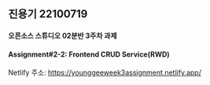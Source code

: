 ## 진용기 22100719
#### 오픈소스 스튜디오 02분반 3주차 과제
#### Assignment#2-2: Frontend CRUD Service(RWD)

Netlify 주소: https://younggeeweek3assignment.netlify.app/